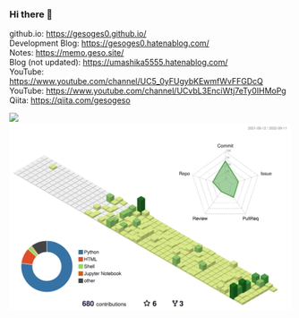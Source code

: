 ### Hi there 👋

github.io: https://gesoges0.github.io/</br>
Development Blog: https://gesoges0.hatenablog.com/ </br>
Notes: https://memo.geso.site/</br>
Blog (not updated): https://umashika5555.hatenablog.com/</br>
YouTube: https://www.youtube.com/channel/UC5_0yFUgybKEwmfWvFFGDcQ </br>
YouTube: https://www.youtube.com/channel/UCvbL3EnciWtj7eTy0IHMoPg </br>
Qiita: https://qiita.com/gesogeso

<img width="800" src="https://github-profile-trophy.vercel.app/?username=gesoges0" />
<img width="800" src="./profile-3d-contrib/profile-green-animate.svg">
